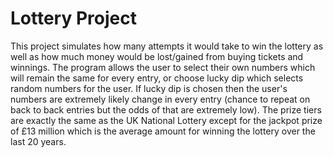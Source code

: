 # Lottery Project
This project simulates how many attempts it would take to win the lottery as well as how much money would be lost/gained from buying tickets and winnings.
The program allows the user to select their own numbers which will remain the same for every entry, or choose lucky dip which selects random numbers for the user. 
If lucky dip is chosen then the user's numbers are extremely likely change in every entry (chance to repeat on back to back entries but the odds of that are extremely low).
The prize tiers are exactly the same as the UK National Lottery except for the jackpot prize of £13 million which is the average amount for winning the lottery over the last 20 years.
